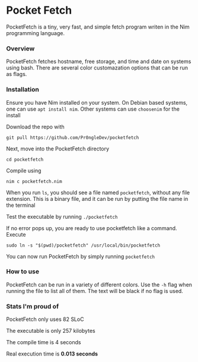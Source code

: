 # Pocket Fetch
PocketFetch is a tiny, very fast, and simple fetch program writen in the Nim programming language.

### Overview
PocketFetch fetches hostname, free storage, and time and date on systems using bash. There are several color customazation options that can be run as flags. 

### Installation

Ensure you have Nim installed on your system. On Debian based systems, one can use `apt install nim`. Other systems can use `choosenim` for the install   

Download the repo with

`git pull https://github.com/Pr0ngleDev/pocketfetch`

Next, move into the PocketFetch directory

`cd pocketfetch`

Compile using

`nim c pocketfetch.nim`

When you run `ls`, you should see a file named `pocketfetch`, without any file extension. This is a binary file, and it can be run by putting the file name in the terminal

Test the executable by running `./pocketfetch`

If no error pops up, you are ready to use pocketfetch like a command. Execute 

`sudo ln -s "$(pwd)/pocketfetch" /usr/local/bin/pocketfetch`

You can now run PocketFetch by simply running `pocketfetch`

### How to use

PocketFetch can be run in a variety of different colors. Use the `-h` flag when running the file to list all of them. The text will be black if no flag is used.

### Stats I'm proud of

PocketFetch only uses 82 SLoC

The executable is only 257 kilobytes 

The compile time is 4 seconds 

Real execution time is **0.013 seconds**
